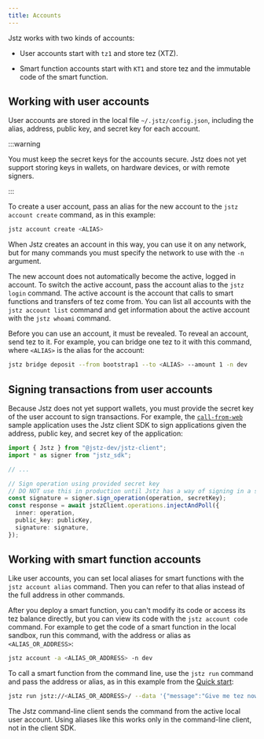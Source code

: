 ```yaml
---
title: Accounts
---
```


Jstz works with two kinds of accounts:

- User accounts start with `tz1` and store tez (XTZ).

- Smart function accounts start with `KT1` and store tez and the immutable code of the smart function.

## Working with user accounts

User accounts are stored in the local file `~/.jstz/config.json`, including the alias, address, public key, and secret key for each account.

:::warning

You must keep the secret keys for the accounts secure.
Jstz does not yet support storing keys in wallets, on hardware devices, or with remote signers.

:::

To create a user account, pass an alias for the new account to the `jstz account create` command, as in this example:

```bash
jstz account create <ALIAS>
```

When Jstz creates an account in this way, you can use it on any network, but for many commands you must specify the network to use with the `-n` argument.

The new account does not automatically become the active, logged in account.
To switch the active account, pass the account alias to the `jstz login` command.
The active account is the account that calls to smart functions and transfers of tez come from.
You can list all accounts with the `jstz account list` command and get information about the active account with the `jstz whoami` command.

Before you can use an account, it must be revealed.
To reveal an account, send tez to it.
For example, you can bridge one tez to it with this command, where `<ALIAS>` is the alias for the account:

```bash
jstz bridge deposit --from bootstrap1 --to <ALIAS> --amount 1 -n dev
```

## Signing transactions from user accounts

Because Jstz does not yet support wallets, you must provide the secret key of the user account to sign transactions.
For example, the [`call-from-web`](https://github.com/jstz-dev/jstz/tree/main/examples/call-from-web) sample application uses the Jstz client SDK to sign applications given the address, public key, and secret key of the application:

```typescript
import { Jstz } from "@jstz-dev/jstz-client";
import * as signer from "jstz_sdk";

// ...

// Sign operation using provided secret key
// DO NOT use this in production until Jstz has a way of signing in a secure manner
const signature = signer.sign_operation(operation, secretKey);
const response = await jstzClient.operations.injectAndPoll({
  inner: operation,
  public_key: publicKey,
  signature: signature,
});
```

## Working with smart function accounts

Like user accounts, you can set local aliases for smart functions with the `jstz account alias` command.
Then you can refer to that alias instead of the full address in other commands.

After you deploy a smart function, you can't modify its code or access its tez balance directly, but you can view its code with the `jstz account code` command.
For example to get the code of a smart function in the local sandbox, run this command, with the address or alias as `<ALIAS_OR_ADDRESS>`:

```bash
jstz account -a <ALIAS_OR_ADDRESS> -n dev
```

To call a smart function from the command line, use the `jstz run` command and pass the address or alias, as in this example from the [Quick start](/quick_start):

```bash
jstz run jstz://<ALIAS_OR_ADDRESS>/ --data '{"message":"Give me tez now."}' -n dev
```

The Jstz command-line client sends the command from the active local user account.
Using aliases like this works only in the command-line client, not in the client SDK.
